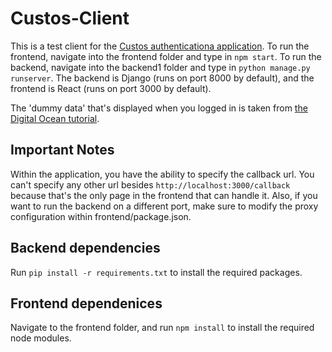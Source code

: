 # Custos-Client
This is a test client for the [Custos authenticationa application](https://airavata.apache.org/custos/). To run the frontend, navigate into the frontend folder and type in `npm start`. To run the backend, navigate into the backend1 folder and type in `python manage.py runserver`. The backend is Django (runs on port 8000 by default), and the frontend is React (runs on port 3000 by default).

The 'dummy data' that's displayed when you logged in is taken from [the Digital Ocean tutorial](https://www.digitalocean.com/community/tutorials/build-a-to-do-application-using-django-and-react).

## Important Notes
Within the application, you have the ability to specify the callback url. You can't specify any other url besides `http://localhost:3000/callback` because that's the only page in the frontend that can handle it. Also, if you want to run the backend on a different port, make sure to modify the proxy configuration within frontend/package.json.

## Backend dependencies
Run `pip install -r requirements.txt` to install the required packages.

## Frontend dependenices
Navigate to the frontend folder, and run `npm install` to install the required node modules.